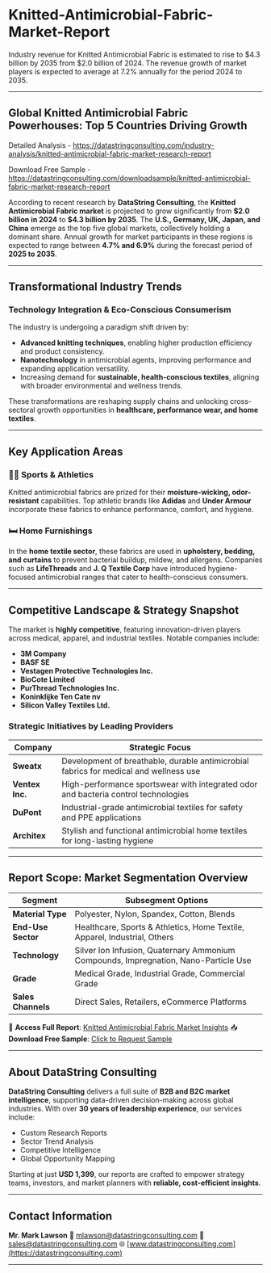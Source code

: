 # Knitted-Antimicrobial-Fabric-Market-Report

Industry revenue for Knitted Antimicrobial Fabric is estimated to rise to $4.3 billion by 2035 from $2.0 billion of 2024. The revenue growth of market players is expected to average at 7.2% annually for the period 2024 to 2035.

---

## **Global Knitted Antimicrobial Fabric Powerhouses: Top 5 Countries Driving Growth**

Detailed Analysis - https://datastringconsulting.com/industry-analysis/knitted-antimicrobial-fabric-market-research-report

Download Free Sample - https://datastringconsulting.com/downloadsample/knitted-antimicrobial-fabric-market-research-report

According to recent research by **DataString Consulting**, the **Knitted Antimicrobial Fabric market** is projected to grow significantly from **\$2.0 billion in 2024** to **\$4.3 billion by 2035**. The **U.S., Germany, UK, Japan, and China** emerge as the top five global markets, collectively holding a dominant share. Annual growth for market participants in these regions is expected to range between **4.7% and 6.9%** during the forecast period of **2025 to 2035**.

---

## **Transformational Industry Trends**

### **Technology Integration & Eco-Conscious Consumerism**

The industry is undergoing a paradigm shift driven by:

* **Advanced knitting techniques**, enabling higher production efficiency and product consistency.
* **Nanotechnology** in antimicrobial agents, improving performance and expanding application versatility.
* Increasing demand for **sustainable, health-conscious textiles**, aligning with broader environmental and wellness trends.

These transformations are reshaping supply chains and unlocking cross-sectoral growth opportunities in **healthcare, performance wear, and home textiles**.

---

## **Key Application Areas**

### 🏃‍♂️ **Sports & Athletics**

Knitted antimicrobial fabrics are prized for their **moisture-wicking, odor-resistant** capabilities. Top athletic brands like **Adidas** and **Under Armour** incorporate these fabrics to enhance performance, comfort, and hygiene.

### 🛏️ **Home Furnishings**

In the **home textile sector**, these fabrics are used in **upholstery, bedding, and curtains** to prevent bacterial buildup, mildew, and allergens. Companies such as **LifeThreads** and **J. Q Textile Corp** have introduced hygiene-focused antimicrobial ranges that cater to health-conscious consumers.

---

## **Competitive Landscape & Strategy Snapshot**

The market is **highly competitive**, featuring innovation-driven players across medical, apparel, and industrial textiles. Notable companies include:

* **3M Company**
* **BASF SE**
* **Vestagen Protective Technologies Inc.**
* **BioCote Limited**
* **PurThread Technologies Inc.**
* **Koninklijke Ten Cate nv**
* **Silicon Valley Textiles Ltd.**

### **Strategic Initiatives by Leading Providers**

| **Company**     | **Strategic Focus**                                                                   |
| --------------- | ------------------------------------------------------------------------------------- |
| **Sweatx**      | Development of breathable, durable antimicrobial fabrics for medical and wellness use |
| **Ventex Inc.** | High-performance sportswear with integrated odor and bacteria control technologies    |
| **DuPont**      | Industrial-grade antimicrobial textiles for safety and PPE applications               |
| **Architex**    | Stylish and functional antimicrobial home textiles for long-lasting hygiene           |

---

## **Report Scope: Market Segmentation Overview**

| **Segment**        | **Subsegment Options**                                                              |
| ------------------ | ----------------------------------------------------------------------------------- |
| **Material Type**  | Polyester, Nylon, Spandex, Cotton, Blends                                           |
| **End-Use Sector** | Healthcare, Sports & Athletics, Home Textile, Apparel, Industrial, Others           |
| **Technology**     | Silver Ion Infusion, Quaternary Ammonium Compounds, Impregnation, Nano-Particle Use |
| **Grade**          | Medical Grade, Industrial Grade, Commercial Grade                                   |
| **Sales Channels** | Direct Sales, Retailers, eCommerce Platforms                                        |

📘 **Access Full Report**: [Knitted Antimicrobial Fabric Market Insights](https://datastringconsulting.com/industry-analysis/knitted-antimicrobial-fabric-market-research-report)
📥 **Download Free Sample**: [Click to Request Sample](https://datastringconsulting.com/downloadsample/knitted-antimicrobial-fabric-market-research-report)

---

## **About DataString Consulting**

**DataString Consulting** delivers a full suite of **B2B and B2C market intelligence**, supporting data-driven decision-making across global industries. With over **30 years of leadership experience**, our services include:

* Custom Research Reports
* Sector Trend Analysis
* Competitive Intelligence
* Global Opportunity Mapping

Starting at just **USD 1,399**, our reports are crafted to empower strategy teams, investors, and market planners with **reliable, cost-efficient insights**.

---

## **Contact Information**

**Mr. Mark Lawson**
📧 [mlawson@datastringconsulting.com](mailto:mlawson@datastringconsulting.com)
📧 [sales@datastringconsulting.com](mailto:sales@datastringconsulting.com)
🌐 [www.datastringconsulting.com](https://datastringconsulting.com)

---

